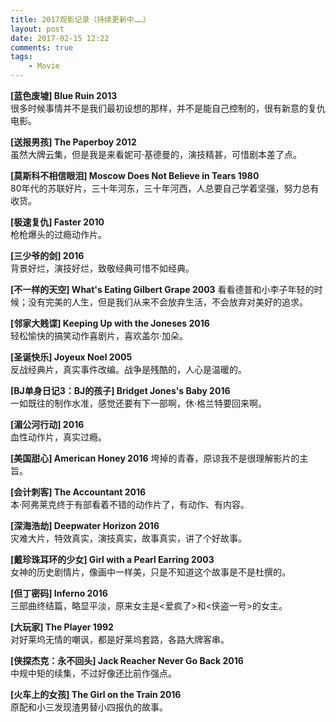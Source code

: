 ```yaml
---
title: 2017观影记录（持续更新中……）
layout: post
date: 2017-02-15 12:22
comments: true
tags: 
    - Movie
---
```

**[蓝色废墟]  Blue Ruin 2013**  
很多时候事情并不是我们最初设想的那样，并不是能自己控制的，很有新意的复仇电影。

**[送报男孩]  The Paperboy 2012**  
虽然大牌云集，但是我是来看妮可·基德曼的，演技精甚，可惜剧本差了点。

**[莫斯科不相信眼泪]  Moscow Does Not Believe in Tears 1980**  
80年代的苏联好片，三十年河东，三十年河西，人总要自己学着坚强，努力总有收货。

**[极速复仇] Faster 2010**  
枪枪爆头的过瘾动作片。

**[三少爷的剑]  2016**  
背景好烂，演技好烂，致敬经典可惜不如经典。

**[不一样的天空]  What's Eating Gilbert Grape 2003**
看看德普和小李子年轻的时候；没有完美的人生，但是我们从来不会放弃生活，不会放弃对美好的追求。

**[邻家大贱谍]  Keeping Up with the Joneses 2016**  
轻松愉快的搞笑动作喜剧片，喜欢盖尔·加朵。

**[圣诞快乐] Joyeux Noel 2005**  
反战经典片，真实事件改编。战争是残酷的，人心是温暖的。

**[BJ单身日记3：BJ的孩子] Bridget Jones's Baby 2016**  
一如既往的制作水准，感觉还要有下一部啊，休·格兰特要回来啊。

**[湄公河行动] 2016**  
血性动作片，真实过瘾。

**[美国甜心]  American Honey 2016**
垮掉的青春，原谅我不是很理解影片的主旨。

**[会计刺客]  The Accountant 2016**  
本·阿弗莱克终于有部看着不错的动作片了，有动作、有内容。

**[深海浩劫]  Deepwater Horizon 2016**  
灾难大片，特效真实，演技真实，故事真实，讲了个好故事。

**[戴珍珠耳环的少女] Girl with a Pearl Earring 2003**  
女神的历史剧情片，像画中一样美，只是不知道这个故事是不是杜撰的。

**[但丁密码]  Inferno 2016**  
三部曲终结篇，略显平淡，原来女主是<爱疯了>和<侠盗一号>的女主。

**[大玩家]  The Player 1992**  
对好莱坞无情的嘲讽，都是好莱坞套路，各路大牌客串。

**[侠探杰克：永不回头]  Jack Reacher Never Go Back 2016**  
中规中矩的续集，不过好像还比前作强点。

**[火车上的女孩]  The Girl on the Train 2016**  
原配和小三发现渣男替小四报仇的故事。